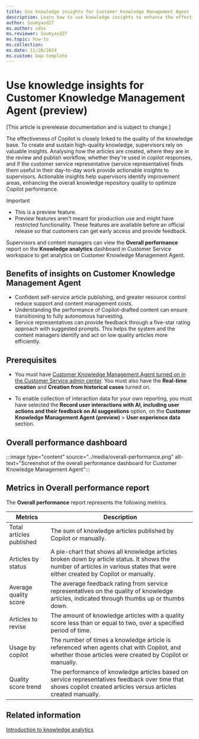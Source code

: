 ```yaml
---
title: Use knowledge insights for Customer Knowledge Management Agent (preview)
description: Learn how to use knowledge insights to enhance the effectiveness of the Customer Knowledge Management Agent.
author: Soumyasd27
ms.author: sdas
ms.reviewer: Soumyasd27
ms.topic: how-to
ms.collection:
ms.date: 11/20/2024
ms.custom: bap-template
---
```


# Use knowledge insights for Customer Knowledge Management Agent (preview)

[This article is prerelease documentation and is subject to change.]

The effectiveness of Copilot is closely linked to the quality of the knowledge base. To create and sustain high-quality knowledge, supervisors rely on valuable insights. Analysing how the articles are created, where they are in the review and publish workflow, whether they're used in copilot responses, and if the customer service representative (service representative) finds them useful in their day-to-day work provide actionable insights to supervisors. Actionable insights help supervisors identify improvement areas, enhancing the overall knowledge repository quality to optimize Copilot performance.

> [!IMPORTANT]
>
> - This is a preview feature.
> - Preview features aren’t meant for production use and might have restricted functionality. These features are available before an official release so that customers can get early access and provide feedback.

Supervisors and content managers can view the **Overall performance** report on the **Knowledge analytics** dashboard in Customer Service workspace to get analytics on Customer Knowledge Management Agent.

## Benefits of insights on Customer Knowledge Management Agent

- Confident self-service article publishing, and greater resource control reduce support and content management costs.
- Understanding the performance of Copilot-drafted content can ensure transitioning to fully autonomous harvesting.
- Service representatives can provide feedback through a five-star rating approach with suggested prompts. This helps the system and the content managers identify and act on low quality articles more efficiently.

## Prerequisites

- You must have [Customer Knowledge Management Agent turned on in the Customer Service admin center](../administer/admin-km-agent.md#manage-knowledge-harvesting-preview). You must also have the **Real-time creation** and **Creation from historical cases** turned on.

- To enable collection of interaction data for your own reporting, you must have selected the **Record user interactions with AI, including user actions and their feedback on AI suggestions** option, on the **Customer Knowledge Management Agent (preview)** > **User experience data** section.

## Overall performance dashboard

:::image type="content" source="../media/overall-performance.png" alt-text="Screenshot of the overall performance dashboard for Customer Knowledge Management Agent":::

## Metrics in Overall performance report

The **Overall performance** report represents the following metrics.


|Metrics  |Description  |
|---------|---------|
|Total articles published    |    The sum of knowledge articles published by Copilot or manually.     |
|Articles by status   |  A pie-chart that shows all knowledge articles broken down by article status. It shows the number of articles in various states that were either created by Copilot or manually.  |
|Average quality score| The average feedback rating from service representatives on the quality of knowledge articles, indicated through thumbs up or thumbs down.|
|Articles to revise| The amount of knowledge articles with a quality score less than or equal to two, over a specified period of time.|
|Usage by copilot|The number of times a knowledge article is referenced when agents chat with Copilot, and whether those articles were created by Copilot or manually.|
|Quality score trend| The performance of knowledge articles based on service representatives feedback over time that shows copilot created articles versus articles created manually.|

## Related information

[Introduction to knowledge analytics](../use/knowledge-search-analytics-cs.md#introduction-to-knowledge-analytics)
